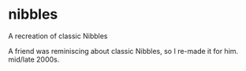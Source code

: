 # nibbles
A recreation of classic Nibbles

A friend was reminiscing about classic Nibbles, so I re-made it for him. mid/late 2000s.
